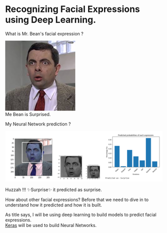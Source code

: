 # Recognizing Facial Expressions using Deep Learning.

What is Mr. Bean's facial expression ?

![MrBeanSurprise](https://github.com/ambatirahul/Deep-learning/blob/master/TestUsingOpenCV/mrbean_suprise.jpg)
<br>
Me Bean is Surprised.

My Neural Network prediction ?

![MrBeanSurpriseAnalysis](https://github.com/ambatirahul/Deep-learning/blob/master/TestUsingOpenCV/MrBeanSurpriseAnalysis.PNG)

Huzzah !!! :sparkles:Surprise:sparkles: it predicted as surprise.

How about other facial expressions? Before that we need to dive in to understand how it predicted and how it is built.

As title says, I will be using deep learning to build models to predict facial expressions.
<br>
[Keras](https://keras.io/) will be used to build Neural Networks.
